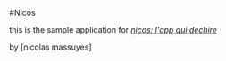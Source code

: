 #Nicos

this is the sample application for
[*nicos: l'app qui dechire*](http://nicos.com)

by [nicolas massuyes]